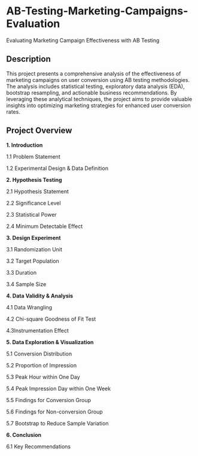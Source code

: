 # AB-Testing-Marketing-Campaigns-Evaluation

Evaluating Marketing Campaign Effectiveness with AB Testing

## **Description**

This project presents a comprehensive analysis of the effectiveness of marketing campaigns on user conversion using AB testing methodologies. The analysis includes statistical testing, exploratory data analysis (EDA), bootstrap resampling, and actionable business recommendations. By leveraging these analytical techniques, the project aims to provide valuable insights into optimizing marketing strategies for enhanced user conversion rates.

## **Project Overview**
**1. Introduction**

1.1 Problem Statement

1.2 Experimental Design & Data Definition

**2. Hypothesis Testing**

2.1 Hypothesis Statement

2.2 Significance Level

2.3 Statistical Power

2.4 Minimum Detectable Effect

**3. Design Experiment**

3.1 Randomization Unit

3.2 Target Population

3.3 Duration

3.4 Sample Size

**4. Data Validity & Analysis**

4.1 Data Wrangling

4.2 Chi-square Goodness of Fit Test

4.3Instrumentation Effect

**5. Data Exploration & Visualization**

5.1 Conversion Distribution

5.2 Proportion of Impression

5.3 Peak Hour within One Day

5.4 Peak Impression Day within One Week

5.5 Findings for Conversion Group

5.6 Findings for Non-conversion Group

5.7 Bootstrap to Reduce Sample Variation

**6. Conclusion**

6.1 Key Recommendations
